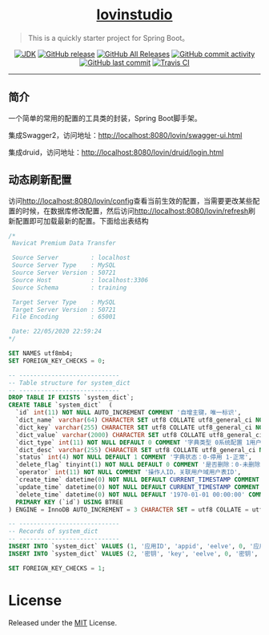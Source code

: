 <h1 align="center"><a href="https://github.com/lovinstudio" target="_blank">lovinstudio</a></h1>

> This is a quickly starter project for Spring Boot。

<p align="center">
<a href="#"><img alt="JDK" src="https://img.shields.io/badge/JDK-1.8-yellow.svg?style=flat-square"/></a>
<a href="https://github.com/lovinstudio/lovinstarter/releases"><img alt="GitHub release" src="https://img.shields.io/github/release/lovinstudio/lovinstarter.svg?style=flat-square"/></a>
<a href="https://github.com/lovinstudio/lovinstarter/releases"><img alt="GitHub All Releases" src="https://img.shields.io/github/downloads/lovinstudio/lovinstarter/total.svg?style=flat-square"></a>
<a href="https://github.com/lovinstudio/lovinstarter/commits"><img alt="GitHub commit activity" src="https://img.shields.io/github/commit-activity/w/lovinstudio/lovinstarter.svg?style=flat-square"></a>
<a href="https://github.com/lovinstudio/lovinstarter/commits"><img alt="GitHub last commit" src="https://img.shields.io/github/last-commit/lovinstudio/lovinstarter.svg?style=flat-square"></a>
<a href="https://travis-ci.org/lovinstudio/lovinstarter"><img alt="Travis CI" src="https://img.shields.io/travis/lovinstudio/lovinstarter.svg?style=flat-square"/></a>
</p>

------------------------------

## 简介

一个简单的常用的配置的工具类的封装，Spring Boot脚手架。

集成Swagger2，访问地址：[http://localhost:8080/lovin/swagger-ui.html](http://localhost:8080/lovin/swagger-ui.html)

集成druid，访问地址：[http://localhost:8080/lovin/druid/login.html](http://localhost:8080/lovin/druid/login.html)


## 动态刷新配置

访问[http://localhost:8080/lovin/config](http://localhost:8080/lovin/config)查看当前生效的配置，当需要更改某些配置的时候，在数据库修改配置，然后访问[http://localhost:8080/lovin/refresh](http://localhost:8080/lovin/refresh)刷新配置即可加载最新的配置。下面给出表结构

```sql
/*
 Navicat Premium Data Transfer

 Source Server         : localhost
 Source Server Type    : MySQL
 Source Server Version : 50721
 Source Host           : localhost:3306
 Source Schema         : training

 Target Server Type    : MySQL
 Target Server Version : 50721
 File Encoding         : 65001

 Date: 22/05/2020 22:59:24
*/

SET NAMES utf8mb4;
SET FOREIGN_KEY_CHECKS = 0;

-- ----------------------------
-- Table structure for system_dict
-- ----------------------------
DROP TABLE IF EXISTS `system_dict`;
CREATE TABLE `system_dict`  (
  `id` int(11) NOT NULL AUTO_INCREMENT COMMENT '自增主键，唯一标识',
  `dict_name` varchar(64) CHARACTER SET utf8 COLLATE utf8_general_ci NOT NULL COMMENT '字典名称',
  `dict_key` varchar(255) CHARACTER SET utf8 COLLATE utf8_general_ci NOT NULL COMMENT '字典KEY',
  `dict_value` varchar(2000) CHARACTER SET utf8 COLLATE utf8_general_ci NOT NULL COMMENT '字典VALUE',
  `dict_type` int(11) NOT NULL DEFAULT 0 COMMENT '字典类型 0系统配置 1用户配置',
  `dict_desc` varchar(255) CHARACTER SET utf8 COLLATE utf8_general_ci NOT NULL DEFAULT '' COMMENT '字典描述',
  `status` int(4) NOT NULL DEFAULT 1 COMMENT '字典状态：0-停用 1-正常',
  `delete_flag` tinyint(1) NOT NULL DEFAULT 0 COMMENT '是否删除：0-未删除 1-已删除',
  `operator` int(11) NOT NULL COMMENT '操作人ID，关联用户域用户表ID',
  `create_time` datetime(0) NOT NULL DEFAULT CURRENT_TIMESTAMP COMMENT '创建时间',
  `update_time` datetime(0) NOT NULL DEFAULT CURRENT_TIMESTAMP COMMENT '修改时间',
  `delete_time` datetime(0) NOT NULL DEFAULT '1970-01-01 00:00:00' COMMENT '删除时间',
  PRIMARY KEY (`id`) USING BTREE
) ENGINE = InnoDB AUTO_INCREMENT = 3 CHARACTER SET = utf8 COLLATE = utf8_general_ci COMMENT = '配置字典表' ROW_FORMAT = Dynamic;

-- ----------------------------
-- Records of system_dict
-- ----------------------------
INSERT INTO `system_dict` VALUES (1, '应用ID', 'appid', 'eelve', 0, '应用ID', 1, 0, 17, '2020-05-09 11:14:00', '2020-05-09 11:14:00', '1970-01-01 00:00:00');
INSERT INTO `system_dict` VALUES (2, '密钥', 'key', 'eelve', 0, '密钥', 1, 0, 17, '2020-05-09 11:14:39', '2020-05-09 11:14:39', '1970-01-01 00:00:00');

SET FOREIGN_KEY_CHECKS = 1;

```

# License
Released under the [MIT](LICENSE) License.
